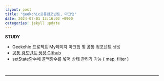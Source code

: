 ```yaml
---
layout: post
title: "geekchic공통컴포넌트, 마크업"
date: 2024-07-01 13:16:03 +0900
categories: jekyll update
---
```


<b> STUDY </b>

- Geekchic 프로젝트 My페이지 마크업 및 공통 컴포넌트 생성
- [공통 컴포넌트 생성 GIthub](https://github.com/GeekChicShop/GeekChic/pull/17)
- setState함수에 콜백함수를 넣어 상태 관리가 가능 ( map, filter )

 <br>

---

<br>

